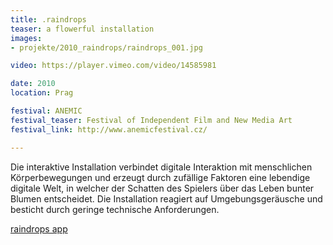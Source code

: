 ```yaml
---
title: .raindrops
teaser: a flowerful installation
images:
- projekte/2010_raindrops/raindrops_001.jpg

video: https://player.vimeo.com/video/14585981

date: 2010
location: Prag

festival: ANEMIC
festival_teaser: Festival of Independent Film and New Media Art
festival_link: http://www.anemicfestival.cz/

---
```


Die interaktive Installation verbindet digitale Interaktion mit menschlichen Körperbewegungen und erzeugt durch zufällige Faktoren eine lebendige digitale Welt, in welcher der Schatten des Spielers über das Leben bunter Blumen entscheidet. Die Installation reagiert auf Umgebungsgeräusche und besticht durch geringe technische Anforderungen.


[raindrops app](http://raindrops.at-random.de/)